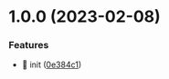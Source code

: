 # 1.0.0 (2023-02-08)


### Features

* 🚀 init ([0e384c1](https://github.com/spilnotaxyz/nextjs-storybook-mui-system/commit/0e384c103c5ec54abb89c44fd8bd9d58b53d418a))
